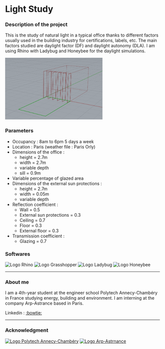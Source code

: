 # Light Study

### Description of the project
This is the study of natural light in a typical office thanks to different factors usually used in the building industry for certifications, labels, etc. The main factors studied are daylight factor (DF) and daylight autonomy (DLA). I am using Rhino with Ladybug and Honeybee for the daylight simulations.

<img src="Rhino Files/photos/office exemple 1.PNG" height="200"/>

### Parameters
- Occupancy : 8am to 6pm 5 days a week
- Location : Paris (weather file : Paris Orly)
- Dimensions of the office : 
     - height = 2.7m
     - width = 2.7m
     - variable depth
     - sill = 0.9m
-	Variable percentage of glazed area 
- Dimensions of the external sun protections :
     - height = 2.7m
     - width = 0.05m
     - variable depth
- Reflection coefficient :
     - Wall = 0.5
     - External sun protections = 0.3
     - Ceiling = 0.7
     - Floor = 0.3
     - External floor = 0.3
- Transmission coefficient :
     - Glazing = 0.7

### Softwares

<img src="https://www.mav-npdc.com/wp-content/uploads/2019/03/rhinoceros-5-cad-software.jpg" height="75" title="Logo Rhino" alt="Logo Rhino"> <img src="https://seeklogo.com/images/G/grasshopper-3d-logo-B55A18550D-seeklogo.com.png" height="75" title="Logo Grasshopper" alt="Logo Grasshopper"> <img src="https://www.ladybug.tools/assets/img/logo.png" height="75" title="Logo Ladybug" alt="Logo Ladybug"> <img src="https://www.ladybug.tools/assets/img/honeybee-large.png" height="75" title="Logo Honeybee" alt="Logo Honeybee">

---

### About me
I am a 4th-year student at the engineer school Polytech Annecy-Chambéry in France studying energy, building and environment. I am interning at the company Arp-Astrance based in Paris.

Linkedin : <a href="http://www.linkedin.com/in/lenad-antoni">:bowtie:</a>

---

### Acknowledgment
<a href="https://www.polytech.univ-smb.fr/"><img src="https://www.usinenouvelle.com/mediatheque/4/9/5/000625594_image_600x315.png" height="150" title="Logo Polytech Annecy-Chambéry" alt="Logo Polytech Annecy-Chambéry"></a> <a href="https://www.arp-astrance.com/"><img src="https://pbs.twimg.com/media/Dd5jLDXUQAEaQIl.jpg" height="150" title="Logo Arp-Astrnance" alt="Logo Arp-Astrnance"></a> 
